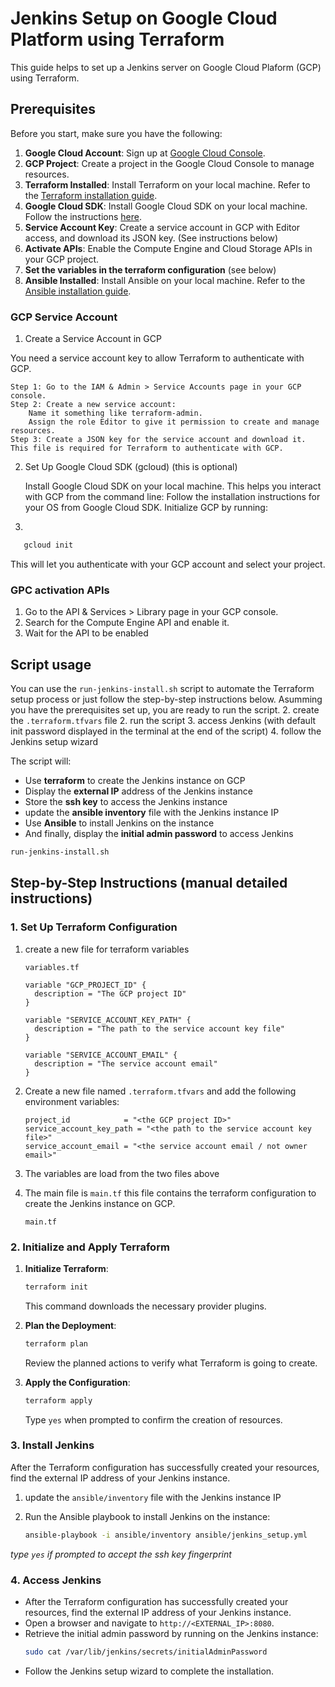 # Jenkins Setup on Google Cloud Platform using Terraform

This guide helps to set up a Jenkins server on Google Cloud Plaform (GCP) using Terraform.

## Prerequisites

Before you start, make sure you have the following:

1. **Google Cloud Account**: Sign up at [Google Cloud Console](https://console.cloud.google.com/).
2. **GCP Project**: Create a project in the Google Cloud Console to manage resources.
3. **Terraform Installed**: Install Terraform on your local machine. Refer to the [Terraform installation guide](https://www.terraform.io/downloads).
4. **Google Cloud SDK**: Install Google Cloud SDK on your local machine. Follow the instructions [here](https://cloud.google.com/sdk/docs/install).
5. **Service Account Key**: Create a service account in GCP with Editor access, and download its JSON key. (See instructions below)
6. **Activate APIs**: Enable the Compute Engine and Cloud Storage APIs in your GCP project.
7. **Set the variables in the terraform configuration** (see below)
8. **Ansible Installed**: Install Ansible on your local machine. Refer to the [Ansible installation guide](https://docs.ansible.com/ansible/latest/installation_guide/index.html).

### GCP Service Account
1. Create a Service Account in GCP

You need a service account key to allow Terraform to authenticate with GCP.

    Step 1: Go to the IAM & Admin > Service Accounts page in your GCP console.
    Step 2: Create a new service account:
        Name it something like terraform-admin.
        Assign the role Editor to give it permission to create and manage resources.
    Step 3: Create a JSON key for the service account and download it. This file is required for Terraform to authenticate with GCP.

2. Set Up Google Cloud SDK (gcloud) (this is optional)

   Install Google Cloud SDK on your local machine. This helps you interact with GCP from the command line:
   Follow the installation instructions for your OS from Google Cloud SDK.
   Initialize GCP by running:
3. 
```sh
   gcloud init
```
This will let you authenticate with your GCP account and select your project.

### GPC activation APIs

1. Go to the API & Services > Library page in your GCP console.
2. Search for the Compute Engine API and enable it.
3. Wait for the API to be enabled

## Script usage

You can use the `run-jenkins-install.sh` script to automate the Terraform setup process or just follow the step-by-step instructions below.
Asumming you have the prerequisites set up, you are ready to run the script.
2. create the `.terraform.tfvars` file
2. run the script
3. access Jenkins (with default init password displayed in the terminal at the end of the script)
4. follow the Jenkins setup wizard

The script will:
- Use **terraform** to create the Jenkins instance on GCP
- Display the **external IP** address of the Jenkins instance
- Store the **ssh key** to access the Jenkins instance
- update the **ansible inventory** file with the Jenkins instance IP
- Use **Ansible** to install Jenkins on the instance
- And finally, display the **initial admin password** to access Jenkins

```sh
run-jenkins-install.sh
```

## Step-by-Step Instructions (manual detailed instructions)

### 1. Set Up Terraform Configuration

1. create a new file for terraform variables
    ```hcl
    variables.tf
    ```
    ```hcl
    variable "GCP_PROJECT_ID" {
      description = "The GCP project ID"
    }
    
    variable "SERVICE_ACCOUNT_KEY_PATH" {
      description = "The path to the service account key file"
    }
    
    variable "SERVICE_ACCOUNT_EMAIL" {
      description = "The service account email"
    }
    ```

2. Create a new file named `.terraform.tfvars` and add the following environment variables:

   ```
   project_id            = "<the GCP project ID>"
   service_account_key_path = "<the path to the service account key file>"
   service_account_email = "<the service account email / not owner email>"
   ```

3. The variables are load from the two files above


4. The main file is `main.tf` this file contains the terraform configuration to create the Jenkins instance on GCP.
   ```hcl
   main.tf
   ```

### 2. Initialize and Apply Terraform

1. **Initialize Terraform**:

   ```sh
   terraform init
   ```

   This command downloads the necessary provider plugins.

2. **Plan the Deployment**:

   ```sh
   terraform plan
   ```

   Review the planned actions to verify what Terraform is going to create.

3. **Apply the Configuration**:

   ```sh
   terraform apply
   ```

   Type `yes` when prompted to confirm the creation of resources.


### 3. Install Jenkins
After the Terraform configuration has successfully created your resources, find the external IP address of your Jenkins instance.

1. update the `ansible/inventory` file with the Jenkins instance IP
2. Run the Ansible playbook to install Jenkins on the instance:

   ```sh
   ansible-playbook -i ansible/inventory ansible/jenkins_setup.yml
   ```
_type `yes` if prompted to accept the ssh key fingerprint_

### 4. Access Jenkins

- After the Terraform configuration has successfully created your resources, find the external IP address of your Jenkins instance.
- Open a browser and navigate to `http://<EXTERNAL_IP>:8080`.
- Retrieve the initial admin password by running on the Jenkins instance:
  ```sh
  sudo cat /var/lib/jenkins/secrets/initialAdminPassword
  ```
- Follow the Jenkins setup wizard to complete the installation.
